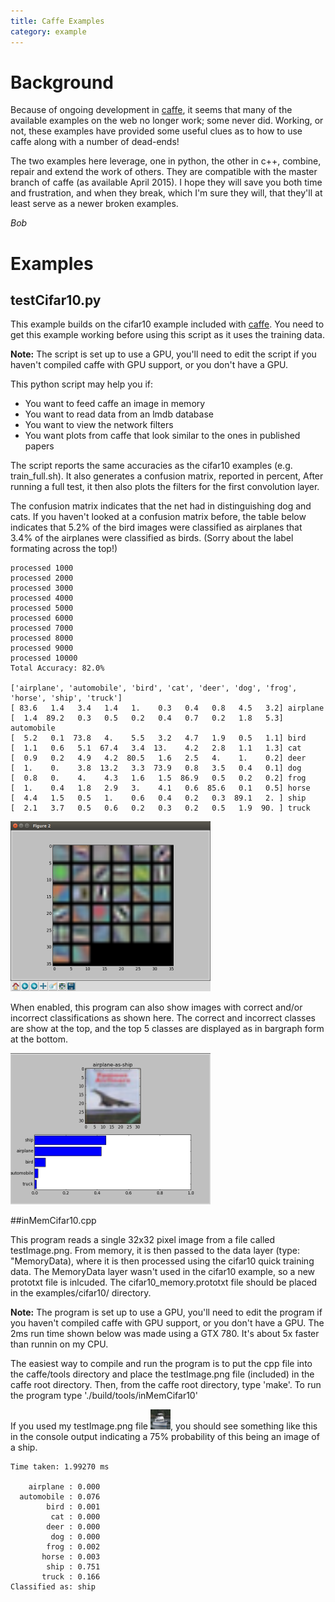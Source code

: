 ```yaml
---
title: Caffe Examples
category: example
---
```


# Background

Because of ongoing development in [caffe](https://github.com/BVLC/caffe), it seems that many of the available examples on the web no longer work; some never did. Working, or not, these examples have provided some useful clues as to how to use caffe along with a number of dead-ends!

The two examples here leverage, one in python, the other in c++, combine, repair and extend the work of others. They are compatible with the master branch of caffe (as available April 2015).  I hope they will save you both time and frustration, and when they break, which I'm sure they will, that they'll at least serve as a newer broken examples.

_Bob_

# Examples 

## testCifar10.py

This example builds on the cifar10 example included with [caffe](https://github.com/BVLC/caffe).  You need to get this example working before using this script as it uses the training data.

**Note:**  The script is set up to use a GPU, you'll need to edit the script if you haven't compiled caffe with GPU support, or you don't have a GPU.

This python script may help you if:
* You want to feed caffe an image in memory 
* You want to read data from an lmdb database
* You want to view the network filters
* You want plots from caffe that look similar to the ones in published papers


The script reports the same accuracies as the cifar10 examples (e.g. train_full.sh).  It also generates a confusion matrix, reported in percent, After running a full test, it then also plots the filters for the first convolution layer.  

The confusion matrix indicates that the net had in distinguishing dog and cats.  If you haven't looked at a confusion matrix before, the table below indicates that 5.2% of the bird images were classified as airplanes that 3.4% of the airplanes were classified as birds. (Sorry about the label formating across the top!)

```
processed 1000
processed 2000
processed 3000
processed 4000
processed 5000
processed 6000
processed 7000
processed 8000
processed 9000
processed 10000
Total Accuracy: 82.0% 

['airplane', 'automobile', 'bird', 'cat', 'deer', 'dog', 'frog', 'horse', 'ship', 'truck']
[ 83.6   1.4   3.4   1.4   1.    0.3   0.4   0.8   4.5   3.2] airplane
[  1.4  89.2   0.3   0.5   0.2   0.4   0.7   0.2   1.8   5.3] automobile
[  5.2   0.1  73.8   4.    5.5   3.2   4.7   1.9   0.5   1.1] bird
[  1.1   0.6   5.1  67.4   3.4  13.    4.2   2.8   1.1   1.3] cat
[  0.9   0.2   4.9   4.2  80.5   1.6   2.5   4.    1.    0.2] deer
[  1.    0.    3.8  13.2   3.3  73.9   0.8   3.5   0.4   0.1] dog
[  0.8   0.    4.    4.3   1.6   1.5  86.9   0.5   0.2   0.2] frog
[  1.    0.4   1.8   2.9   3.    4.1   0.6  85.6   0.1   0.5] horse
[  4.4   1.5   0.5   1.    0.6   0.4   0.2   0.3  89.1   2. ] ship
[  2.1   3.7   0.5   0.6   0.2   0.3   0.2   0.5   1.9  90. ] truck
```

![alt text](https://github.com/bobf34/caffe_examples/blob/master/screenshots/caffeConv1Filters.png "conv1 filters")


When enabled, this program can also show images with correct and/or incorrect classifications as shown here.  The correct and incorrect classes are show at the top, and the top 5 classes are displayed as in bargraph form at the bottom.

![alt text](https://github.com/bobf34/caffe_examples/blob/master/screenshots/caffeWrongClass.png "Image with wrong classification")

##inMemCifar10.cpp

This program reads a single 32x32 pixel image from a file called testImage.png. From memory, it is then passed to the data layer (type: "MemoryData), where it is then processed using the cifar10 quick training data.   The MemoryData layer wasn't used in the cifar10 example, so a new prototxt file is inlcuded.  The cifar10_memory.prototxt file should be placed in the examples/cifar10/ directory.

**Note:**  The program is set up to use a GPU, you'll need to edit the program if you haven't compiled caffe with GPU support, or you don't have a GPU.  The 2ms run time shown below was made using a GTX 780.  It's about 5x faster than runnin on my CPU.

The easiest way to compile and run the program is to put the cpp file into the caffe/tools directory and place the testImage.png file (included) in the caffe root directory.  Then, from the caffe root directory, type 'make'.  To run the program type './build/tools/inMemCifar10'

If you used my testImage.png file ![alt text](testImage.png "32x32 pixel image of a boat"), you should see something like this in the console output indicating a 75% probability of this being an image of a ship.

```
Time taken: 1.99270 ms

    airplane : 0.000
  automobile : 0.076
        bird : 0.001
         cat : 0.000
        deer : 0.000
         dog : 0.000
        frog : 0.002
       horse : 0.003
        ship : 0.751
       truck : 0.166
Classified as: ship
```




